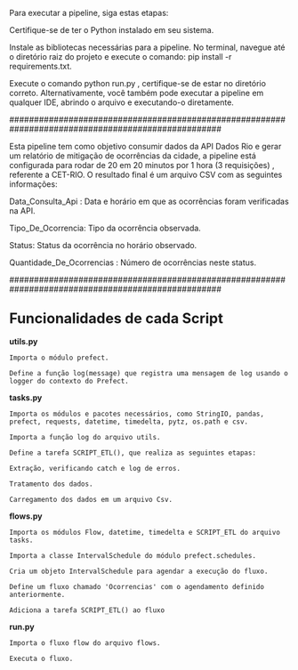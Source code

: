 Para executar a pipeline, siga estas etapas: 

Certifique-se de ter o Python instalado em seu sistema. 

Instale as bibliotecas necessárias para a pipeline. No terminal, navegue até o diretório raiz do projeto e execute o comando: pip install -r requirements.txt.

Execute o comando python run.py , certifique-se de estar no diretório correto. 
Alternativamente, você também pode executar a pipeline em qualquer IDE, abrindo o arquivo e executando-o diretamente.

###################################################################################################

Esta pipeline tem como objetivo consumir dados da API Dados Rio e gerar um relatório de mitigação de ocorrências da cidade, 
a pipeline está configurada para rodar de 20 em 20 minutos por 1 hora (3 requisições) , referente a CET-RIO. O resultado final é um arquivo CSV com as seguintes informações:

Data_Consulta_Api : Data e horário em que as ocorrências foram verificadas na API.

Tipo_De_Ocorrencia: Tipo da ocorrência observada.

Status: Status da ocorrência no horário observado.

Quantidade_De_Ocorrencias : Número de ocorrências neste status.

###################################################################################################

## <span style="font-size:larger;">Funcionalidades de cada Script</span>

**utils.py**

    Importa o módulo prefect.
  
    Define a função log(message) que registra uma mensagem de log usando o logger do contexto do Prefect.

**tasks.py**

    Importa os módulos e pacotes necessários, como StringIO, pandas, prefect, requests, datetime, timedelta, pytz, os.path e csv.
      
    Importa a função log do arquivo utils.

    Define a tarefa SCRIPT_ETL(), que realiza as seguintes etapas:
  
    Extração, verificando catch e log de erros. 
    
    Tratamento dos dados. 
    
    Carregamento dos dados em um arquivo Csv.
  
**flows.py**

    Importa os módulos Flow, datetime, timedelta e SCRIPT_ETL do arquivo tasks.
  
    Importa a classe IntervalSchedule do módulo prefect.schedules.
  
    Cria um objeto IntervalSchedule para agendar a execução do fluxo.
  
    Define um fluxo chamado 'Ocorrencias' com o agendamento definido anteriormente.
  
    Adiciona a tarefa SCRIPT_ETL() ao fluxo
  
**run.py**

    Importa o fluxo flow do arquivo flows.
  
    Executa o fluxo.
